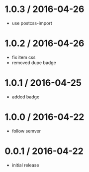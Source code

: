 
1.0.3 / 2016-04-26
==================

  * use postcss-import

1.0.2 / 2016-04-26
==================

  * fix item css
  * removed dupe badge

1.0.1 / 2016-04-25
==================

  * added badge

1.0.0 / 2016-04-22
==================

  * follow semver

0.0.1 / 2016-04-22
==================

  * initial release
